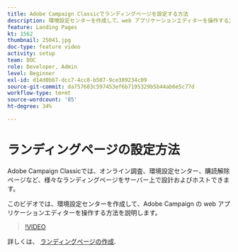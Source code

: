 ```yaml
---
title: Adobe Campaign Classicでランディングページを設定する方法
description: 環境設定センターを作成して、web アプリケーションエディターを操作する方法を説明します。
feature: Landing Pages
kt: 1562
thumbnail: 25041.jpg
doc-type: feature video
activity: setup
team: DOC
role: Developer, Admin
level: Beginner
exl-id: d14d0b67-dcc7-4cc8-b507-9ce389234c09
source-git-commit: da757603c597453ef6b7195329b5b44ab6e5c77d
workflow-type: tm+mt
source-wordcount: '85'
ht-degree: 34%

---
```


# ランディングページの設定方法

Adobe Campaign Classicでは、オンライン調査、環境設定センター、購読解除ページなど、様々なランディングページをサーバー上で設計およびホストできます。

このビデオでは、環境設定センターを作成して、Adobe Campaign の web アプリケーションエディターを操作する方法を説明します。

>[!VIDEO](https://video.tv.adobe.com/v/25041?quality=12)

詳しくは、 [ランディングページの作成](https://experienceleague.adobe.com/docs/campaign-classic/using/designing-content/editing-html-content/creating-a-landing-page.html).
